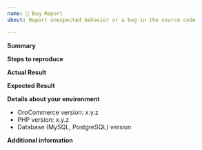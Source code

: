 ```yaml
---
name: 🐛 Bug Report
about: Report unexpected behavior or a bug in the source code 

---
```


**Summary**  
<!-- Description of the issue -->

**Steps to reproduce**  
<!-- Actions required to reproduce the issue  -->

**Actual Result**
<!-- Description of an actual behavior -->

**Expected Result**  
<!-- Suggestions for correct behavior -->

**Details about your environment**
- OroCommerce version: x.y.z
- PHP version: x.y.z
- Database (MySQL, PostgreSQL) version
<!--- 
- [Optional] Server operating system (Windows, Ubuntu, CentOS, RHEL, Fedora, other Linux OS) version and bitness (32-bit, 64-bit)
- [Optional] Installed extensions and any added customizations
- [Optional] Web-server (Apache, Nginx) version and PHP setup method (as a module, or PHP-FPM)
- [Optional] Client operating system (Windows, Linux, MacOS, iOS, Android) version
- [Optional] Client browser and its version
-->
**Additional information**  
<!-- [Optional] Screenshots or relevant excerpts from the web-server and application log files. -->

<!-- For best practices and an issue report example, see https://doc.oroinc.com/community/issues/ -->